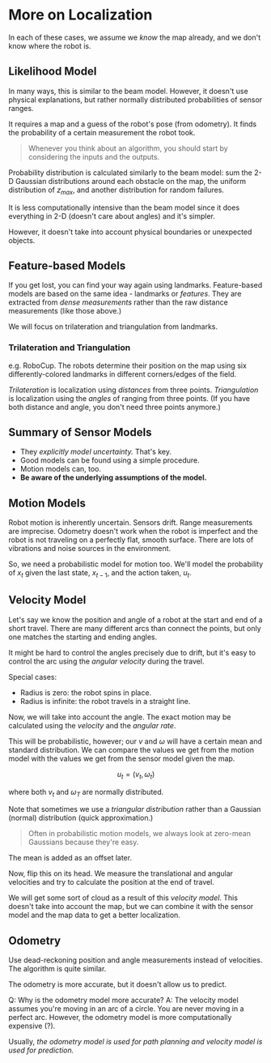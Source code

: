 # More on Localization

In each of these cases, we assume we *know* the map already, and we don't know where the robot is.

## Likelihood Model

In many ways, this is similar to the beam model. However, it doesn't use physical explanations, but rather normally distributed probabilities of sensor ranges. 

It requires a map and a guess of the robot's pose (from odometry). It finds the probability of a certain measurement the robot took.

> Whenever you think about an algorithm, you should start by considering the inputs and the outputs.

Probability distribution is calculated similarly to the beam model: sum the 2-D Gaussian distributions around each obstacle on the map, the uniform distribution of $z_{max}$, and another distribution for random failures.

It is less computationally intensive than the beam model since it does everything in 2-D (doesn't care about angles) and it's simpler.

However, it doesn't take into account physical boundaries or unexpected objects.

## Feature-based Models

If you get lost, you can find your way again using landmarks. Feature-based models are based on the same idea - landmarks or *features*. They are extracted from *dense measurements* rather than the raw distance measurements (like those above.)

We will focus on trilateration and triangulation from landmarks.

### Trilateration and Triangulation

e.g. RoboCup. The robots determine their position on the map using six differently-colored landmarks in different corners/edges of the field.

*Trilateration* is localization using *distances* from three points. *Triangulation* is localization using the *angles* of ranging from three points. (If you have both distance and angle, you don't need three points anymore.)

## Summary of Sensor Models

* They *explicitly model uncertainty.* That's key.
* Good models can be found using a simple procedure.
* Motion models can, too.
* **Be aware of the underlying assumptions of the model.**

## Motion Models

Robot motion is inherently uncertain. Sensors drift. Range measurements are imprecise. Odometry doesn't work when the robot is imperfect and the robot is not traveling on a perfectly flat, smooth surface. There are lots of vibrations and noise sources in the environment.

So, we need a probabilistic model for motion too. We'll model the probability of $x_t$ given the last state, $x_{t-1}$, and the action taken, $u_t$.

## Velocity Model

Let's say we know the position and angle of a robot at the start and end of a short travel. There are many different arcs than connect the points, but only one matches the starting and ending angles.

It might be hard to control the angles precisely due to drift, but it's easy to control the arc using the *angular velocity* during the travel.



Special cases:

* Radius is zero: the robot spins in place.
* Radius is infinite: the robot travels in a straight line.

Now, we will take into account the angle. The exact motion may be calculated using the *velocity* and the *angular rate*.

This will be probabilistic, however; our $v$ and $\omega$ will have a certain mean and standard distribution. We can compare the values we get from the motion model with the values we get from the sensor model given the map.

$$u_t = (v_t,\omega_t)$$

where both $v_t$ and $\omega_T$ are normally distributed.

Note that sometimes we use a *triangular distribution* rather than a Gaussian (normal) distribution (quick approximation.)

> Often in probabilistic motion models, we always look at zero-mean Gaussians because they're easy.

The mean is added as an offset later.

Now, flip this on its head. We measure the translational and angular velocities and try to calculate the position at the end of travel.

We will get some sort of cloud as a result of this *velocity model*. This doesn't take into account the map, but we can combine it with the sensor model and the map data to get a better localization.

## Odometry

Use dead-reckoning position and angle measurements instead of velocities. The algorithm is quite similar.

The odometry is more accurate, but it doesn't allow us to predict.

Q: Why is the odometry model more accurate?
A: The velocity model assumes you're moving in an arc of a circle. You are never moving in a perfect arc.
However, the odometry model is more computationally expensive (?).

Usually, *the odometry model is used for path planning and velocity model is used for prediction.*